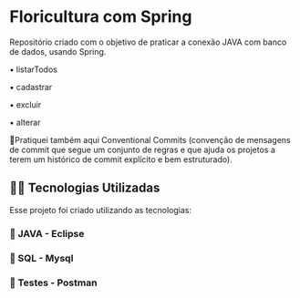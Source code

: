 # Floricultura com Spring

Repositório criado com o objetivo de praticar a conexão JAVA com banco de dados, usando Spring. 

▪️ listarTodos

▪️ cadastrar

▪️ excluir

▪️ alterar 

🔸Pratiquei também aqui Conventional Commits (convenção de mensagens de commit que segue um conjunto de regras e que ajuda os projetos a terem um histórico de commit explícito e bem estruturado). 


## 👨‍💻️ Tecnologias Utilizadas
Esse projeto foi criado utilizando as tecnologias:
### :small_blue_diamond: JAVA - Eclipse
### :small_blue_diamond: SQL - Mysql
### :small_blue_diamond: Testes - Postman
